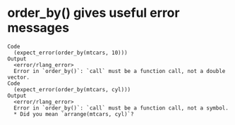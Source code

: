 # order_by() gives useful error messages

    Code
      (expect_error(order_by(mtcars, 10)))
    Output
      <error/rlang_error>
      Error in `order_by()`: `call` must be a function call, not a double vector.
    Code
      (expect_error(order_by(mtcars, cyl)))
    Output
      <error/rlang_error>
      Error in `order_by()`: `call` must be a function call, not a symbol.
      * Did you mean `arrange(mtcars, cyl)`?

